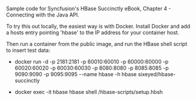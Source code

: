 Sample code for Syncfusion's HBase Succinctly eBook, Chapter 4 - Connecting with the Java API.

To try this out locally, the easiest way is with Docker. Install Docker and add a hosts entry
pointing 'hbase' to the IP address for your container host. 

Then run a container from the public image, and run the HBase shell script to insert test data:

* docker run -d -p 2181:2181 -p 60010:60010 -p 60000:60000  -p 60020:60020 -p 60030:60030  -p 8080:8080 -p 8085:8085  -p 9090:9090 -p 9095:9095  --name hbase -h hbase  sixeyed/hbase-succinctly

* docker exec -it hbase hbase shell /hbase-scripts/setup.hbsh

